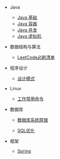 - Java

    - [Java 基础](java/basics.md)
    - [Java 容器](java/comtainer.md)
    - [Java 并发](java/concurrent.md)
    - [Java 虚拟机](java/jvm.md)

- 数据结构与算法

    - [LeetCode必刷清单](algorithm/leetCodeList.md)

- 程序设计

    - [设计模式](programming/designPattern.md)

- Linux

    - [工作常用命令](linux/commands.md)

- 数据库

    - [数据库系统原理](database/database.md)

    - [SQL优化](database/sql.md)

- 框架

    - [Spring](frame/spring.md)